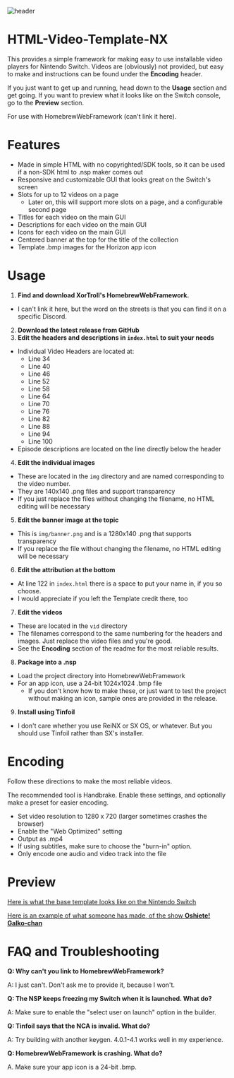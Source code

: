 ![header](https://i.imgur.com/moddJ35.png)
# HTML-Video-Template-NX

This provides a simple framework for making easy to use installable video players for Nintendo Switch. Videos are (obviously) not provided, but easy to make and instructions can be found under the **Encoding** header.

If you just want to get up and running, head down to the **Usage** section and get going.
If you want to preview what it looks like on the Switch console, go to the **Preview** section.

For use with HomebrewWebFramework (can't link it here).

# Features
- Made in simple HTML with no copyrighted/SDK tools, so it can be used if a non-SDK html to .nsp maker comes out
- Responsive and customizable GUI that looks great on the Switch's screen
- Slots for up to 12 videos on a page
  - Later on, this will support more slots on a page, and a configurable second page
- Titles for each video on the main GUI
- Descriptions for each video on the main GUI
- Icons for each video on the main GUI
- Centered banner at the top for the title of the collection
- Template .bmp images for the Horizon app icon

# Usage
1. **Find and download XorTroll's HomebrewWebFramework.** 
  - I can't link it here, but the word on the streets is that you can find it on a specific Discord.
2. **Download the latest release from GitHub**
3. **Edit the headers and descriptions in `index.html` to suit your needs**
  - Individual Video Headers are located at:
      - Line 34
      - Line 40
      - Line 46
      - Line 52
      - Line 58
      - Line 64
      - Line 70
      - Line 76
      - Line 82
      - Line 88
      - Line 94
      - Line 100
  - Episode descriptions are located on the line directly below the header
4. **Edit the individual images**
  - These are located in the `img` directory and are named corresponding to the video number.
  - They are 140x140 .png files and support transparency
  - If you just replace the files without changing the filename, no HTML editing will be necessary
5. **Edit the banner image at the topic**
  - This is `img/banner.png` and is a 1280x140 .png that supports transparency
  - If you replace the file without changing the filename, no HTML editing will be necessary
6. **Edit the attribution at the bottom**
  - At line 122 in `index.html` there is a space to put your name in, if you so choose.
  - I would appreciate if you left the Template credit there, too
7. **Edit the videos**
  - These are located in the `vid` directory
  - The filenames correspond to the same numbering for the headers and images. Just replace the video files and you're good.
  - See the **Encoding** section of the readme for the most reliable results.
8. **Package into a .nsp**
  - Load the project directory into HomebrewWebFramework
  - For an app icon, use a 24-bit 1024x1024 .bmp file
    - If you don't know how to make these, or just want to test the project without making an icon, sample ones are provided in the release.
9. **Install using Tinfoil**
  - I don't care whether you use ReiNX or SX OS, or whatever. But you should use Tinfoil rather than SX's installer.
  
# Encoding
Follow these directions to make the most reliable videos.

The recommended tool is Handbrake. Enable these settings, and optionally make a preset for easier encoding.

- Set video resolution to 1280 x 720 (larger sometimes crashes the browser)
- Enable the "Web Optimized" setting
- Output as .mp4
- If using subtitles, make sure to choose the "burn-in" option.
- Only encode one audio and video track into the file

# Preview
[Here is what the base template looks like on the Nintendo Switch](https://i.imgur.com/Dv1Kzfn.jpg)

[Here is an example of what someone has made, of the show **Oshiete! Galko-chan**](https://imgur.com/cMu3cqm.jpg)

# FAQ and Troubleshooting

**Q: Why can't you link to HomebrewWebFramework?**

A: I just can't. Don't ask me to provide it, because I won't.

**Q: The NSP keeps freezing my Switch when it is launched. What do?**

A: Make sure to enable the "select user on launch" option in the builder.

**Q: Tinfoil says that the NCA is invalid. What do?**

A: Try building with another keygen. 4.0.1-4.1 works well in my experience.

**Q: HomebrewWebFramework is crashing. What do?**

A. Make sure your app icon is a 24-bit .bmp.

